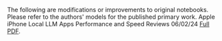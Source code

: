 The following are modifications or improvements to original notebooks. Please refer to the authors' models for the published primary work. 
Apple iPhone Local LLM Apps Performance and Speed Reviews 06/02/24 [Full PDF](https://drive.google.com/file/d/1tCz6-HrCyKWPx8keSEDPdw3as-GymvA9/view?usp=sharing).

